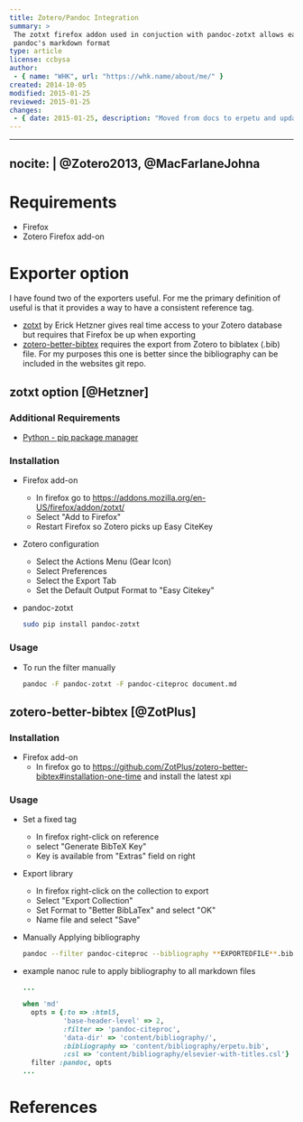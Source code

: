 ```yaml
---
title: Zotero/Pandoc Integration
summary: >
 The zotxt firefox addon used in conjuction with pandoc-zotxt allows easy integration of citations in 
 pandoc's markdown format
type: article
license: ccbysa
author:
 - { name: "WHK", url: "https://whk.name/about/me/" }
created: 2014-10-05
modified: 2015-01-25
reviewed: 2015-01-25
changes:
 - { date: 2015-01-25, description: "Moved from docs to erpetu and updated metadata" }
---
```

---
nocite: |
 @Zotero2013, @MacFarlaneJohna
---

Requirements 
================================
* Firefox 
* Zotero Firefox add-on 

Exporter option
================================

I have found two of the exporters useful.  For me the primary definition of useful is that it provides a way to have a consistent reference tag.

* [zotxt](https://bitbucket.org/egh/zotxt) by Erick Hetzner gives real time access to your Zotero database but requires that Firefox be up when exporting
* [zotero-better-bibtex](https://github.com/ZotPlus/zotero-better-bibtex#zotero-better-biblatex-bbt-) requires the export from Zotero to biblatex (.bib) file.  For my purposes this one is better since the bibliography can be included in the websites git repo. 

zotxt option [@Hetzner]
----------------------------------

### Additional Requirements
* [Python - pip package manager](/cookbook/packagemanagers#python---pip)

### Installation
* Firefox add-on
    * In firefox go to <https://addons.mozilla.org/en-US/firefox/addon/zotxt/> 
    * Select "Add to Firefox"
    * Restart Firefox so Zotero picks up Easy CiteKey
* Zotero configuration
    * Select the Actions Menu (Gear Icon)
    * Select Preferences
    * Select the Export Tab
    * Set the Default Output Format to "Easy Citekey"
* pandoc-zotxt

    ```bash
    sudo pip install pandoc-zotxt
    ```

### Usage

* To run the filter manually

    ```bash
    pandoc -F pandoc-zotxt -F pandoc-citeproc document.md
    ```

zotero-better-bibtex [@ZotPlus]
-----------------------------------

### Installation

* Firefox add-on
    * In firefox go to <https://github.com/ZotPlus/zotero-better-bibtex#installation-one-time> and install the latest xpi

### Usage

* Set a fixed tag

    * In firefox right-click on reference
    * select "Generate BibTeX Key"
    * Key is available from "Extras" field on right

* Export library

    * In firefox right-click on the collection to export
    * Select "Export Collection"
    * Set Format to "Better BibLaTex" and select "OK"
    * Name file and select "Save"

* Manually Applying bibliography

    ```bash
    pandoc --filter pandoc-citeproc --bibliography **EXPORTEDFILE**.bib document.md
    ```

* example nanoc rule to apply bibliography to all markdown files

    ```ruby
    ...

    when 'md'
      opts = {:to => :html5,
              'base-header-level' => 2,
              :filter => 'pandoc-citeproc',
              'data-dir' => 'content/bibliography/',
              :bibliography => 'content/bibliography/erpetu.bib',
              :csl => 'content/bibliography/elsevier-with-titles.csl'}
      filter :pandoc, opts  
    ...
    ```




References
================================
<!-- Auto filled in by Pandoc's citeproc -->
